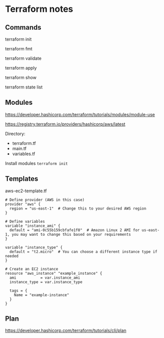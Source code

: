 # Terraform notes

## Commands

terraform init

terraform fmt

terraform validate

terraform apply

terraform show

terraform state list

## Modules
https://developer.hashicorp.com/terraform/tutorials/modules/module-use

https://registry.terraform.io/providers/hashicorp/aws/latest

Directory:
- terraform.tf
- main.tf
- variables.tf

Install modules
`terraform init`

## Templates

aws-ec2-template.tf

```
# Define provider (AWS in this case)
provider "aws" {
  region = "us-east-1"  # Change this to your desired AWS region
}

# Define variables
variable "instance_ami" {
  default = "ami-0c55b159cbfafe1f0"  # Amazon Linux 2 AMI for us-east-1, you may want to change this based on your requirements
}

variable "instance_type" {
  default = "t2.micro"  # You can choose a different instance type if needed
}

# Create an EC2 instance
resource "aws_instance" "example_instance" {
  ami           = var.instance_ami
  instance_type = var.instance_type

  tags = {
    Name = "example-instance"
  }
}
```

## Plan
https://developer.hashicorp.com/terraform/tutorials/cli/plan
